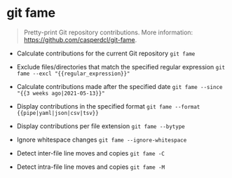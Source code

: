 # git fame
> Pretty-print Git repository contributions.
> More information: <https://github.com/casperdcl/git-fame>.

- Calculate contributions for the current Git repository
`git fame`

- Exclude files/directories that match the specified regular expression
`git fame --excl "{{regular_expression}}"`

- Calculate contributions made after the specified date
`git fame --since "{{3 weeks ago|2021-05-13}}"`

- Display contributions in the specified format
`git fame --format {{pipe|yaml|json|csv|tsv}}`

- Display contributions per file extension
`git fame --bytype`

- Ignore whitespace changes
`git fame --ignore-whitespace`

- Detect inter-file line moves and copies
`git fame -C`

- Detect intra-file line moves and copies
`git fame -M`

